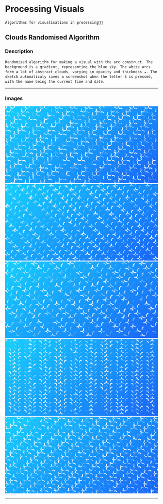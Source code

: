 # Processing Visuals

    Algorithms for visualisations in processing🧑‍🎨


## Clouds Randomised Algorithm

### Description

    Randomised algorithm for making a visual with the arc construct. The background is a gradient, representing the blue sky. The white arcs form a lot of abstract clouds, varying in opacity and thickness ☁️. The sketch automaticaly saves a screenshot when the letter S is pressed, with the name being the current time and date.

___

### Images

![Visual 1](./sketches/randomised_algo/25_04_29_17_41_49.png "Visual 1")
![Visual 2](./sketches/randomised_algo/25_04_29_17_42_01.png "Visual 2")
![Visual 3](./sketches/randomised_algo/25_04_29_17_42_15.png "Visual 3")
![Visual 4](./sketches/randomised_algo/25_04_29_17_42_34.png "Visual 4")
![Visual 5](./sketches/randomised_algo/25_04_29_17_43_13.png "Visual 5")

___


